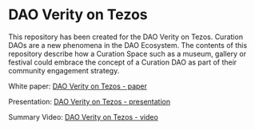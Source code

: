 # DAO Verity on Tezos
This repository has been created for the DAO Verity on Tezos.  Curation DAOs are a new phenomena in the DAO Ecosystem. The contents of this repository describe how a Curation Space such as a museum, gallery or festival could embrace the concept of a Curation DAO as part of their community engagement strategy. 

White paper: [DAO Verity on Tezos - paper](https://github.com/cryptotwilight/dao-verity/blob/f3149d9cf12203b3fd2a1ebb6c4c2cb84ae284eb/DAO%20Verity%20on%20Tezos%20-%20presentation.pdf)

Presentation: [DAO Verity on Tezos - presentation](https://github.com/cryptotwilight/dao-verity/blob/f3149d9cf12203b3fd2a1ebb6c4c2cb84ae284eb/DAO%20Verity%20on%20Tezos%20-%20white%20paper.pdf)

Summary Video: [DAO Verity on Tezos - video](https://youtu.be/_y70wO1hjfA)
